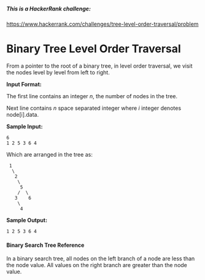##### This is a HackerRank challenge:
https://www.hackerrank.com/challenges/tree-level-order-traversal/problem

# Binary Tree Level Order Traversal
From a pointer to the root of a binary tree, in level order traversal, 
we visit the nodes level by level from left to right.


**Input Format:**

The first line contains an integer _n_, the number of nodes in the tree.
 
Next line contains _n_ space separated integer where _i_ integer denotes node[i].data.


**Sample Input:**

    6
    1 2 5 3 6 4

Which are arranged in the tree as:

     1
      \
       2
        \
         5
        /  \
       3    6
        \
         4 

**Sample Output:**

    1 2 5 3 6 4


#### Binary Search Tree Reference 
In a binary search tree, all nodes on the left branch of a node are less than the node value. 
All values on the right branch are greater than the node value.